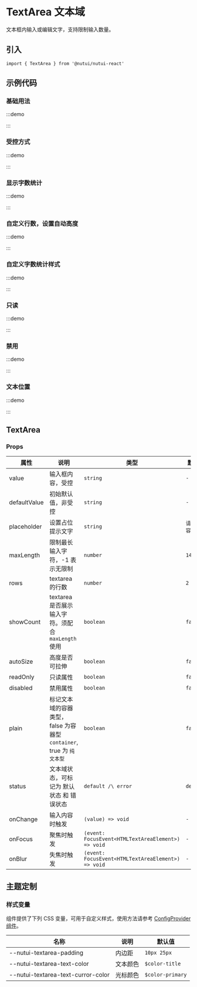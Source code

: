 # TextArea 文本域

文本框内输入或编辑文字，支持限制输入数量。

## 引入

```tsx
import { TextArea } from '@nutui/nutui-react'
```

## 示例代码

### 基础用法

:::demo

<CodeBlock src='h5/demo1.tsx'></CodeBlock>

:::

### 受控方式

:::demo

<CodeBlock src='h5/demo2.tsx'></CodeBlock>

:::

### 显示字数统计

:::demo

<CodeBlock src='h5/demo3.tsx'></CodeBlock>

:::

### 自定义行数，设置自动高度

:::demo

<CodeBlock src='h5/demo4.tsx'></CodeBlock>

:::

### 自定义字数统计样式

:::demo

<CodeBlock src='h5/demo5.tsx'></CodeBlock>

:::

### 只读

:::demo

<CodeBlock src='h5/demo6.tsx'></CodeBlock>

:::

### 禁用

:::demo

<CodeBlock src='h5/demo7.tsx'></CodeBlock>

:::

### 文本位置

:::demo

<CodeBlock src='h5/demo8.tsx'></CodeBlock>

:::

## TextArea

### Props

| 属性 | 说明 | 类型 | 默认值 |
| --- | --- | --- | --- |
| value | 输入框内容，受控 | `string` | `-` |
| defaultValue | 初始默认值，非受控 | `string` | `-` |
| placeholder | 设置占位提示文字 | `string` | `请输入内容` |
| maxLength | 限制最长输入字符，-1 表示无限制 | `number` | `140` |
| rows | textarea 的行数 | `number` | `2` |
| showCount | textarea 是否展示输入字符。须配合`maxLength`使用 | `boolean` | `false` |
| autoSize | 高度是否可拉伸 | `boolean` | `false` |
| readOnly | 只读属性 | `boolean` | `false` |
| disabled | 禁用属性 | `boolean` | `false` |
| plain | 标记文本域的容器类型，false 为容器型 `container`, true 为 `纯文本型` | `boolean` | `false` |
| status | 文本域状态，可标记为 默认状态 和 错误状态 | `default /\ error` | `default` |
| onChange | 输入内容时触发 | `(value) => void` | `-` |
| onFocus | 聚焦时触发 | `(event: FocusEvent<HTMLTextAreaElement>) => void` | `-` |
| onBlur | 失焦时触发 | `(event: FocusEvent<HTMLTextAreaElement>) => void` | `-` |

## 主题定制

### 样式变量

组件提供了下列 CSS 变量，可用于自定义样式，使用方法请参考 [ConfigProvider 组件](#/zh-CN/component/configprovider)。

| 名称 | 说明 | 默认值 |
| --- | --- | --- |
| \--nutui-textarea-padding | 内边距 | `10px 25px` |
| \--nutui-textarea-text-color | 文本颜色 | `$color-title` |
| \--nutui-textarea-text-curror-color | 光标颜色 | `$color-primary` |
